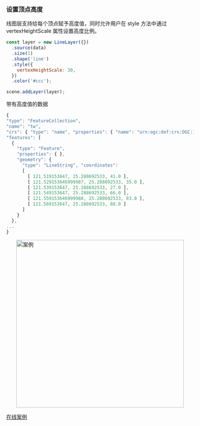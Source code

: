 ### 设置顶点高度

线图层支持给每个顶点赋予高度值，同时允许用户在 style 方法中通过 vertexHeightScale 属性设置高度比例。

```javascript
const layer = new LineLayer({})
  .source(data)
  .size(1)
  .shape('line')
  .style({
    vertexHeightScale: 30,
  })
  .color('#ccc');

scene.addLayer(layer);
```

带有高度值的数据

```javascript
{
"type": "FeatureCollection",
"name": "tw",
"crs": { "type": "name", "properties": { "name": "urn:ogc:def:crs:OGC:1.3:CRS84" } },
"features": [
  {
    "type": "Feature",
    "properties": { },
    "geometry": {
      "type": "LineString", "coordinates":
      [
        [ 121.519153647, 25.288692533, 41.0 ],
        [ 121.529153646999987, 25.288692533, 35.0 ],
        [ 121.539153647, 25.288692533, 27.0 ],
        [ 121.549153647, 25.288692533, 66.0 ],
        [ 121.559153646999988, 25.288692533, 83.0 ],
        [ 121.569153647, 25.288692533, 88.0 ]
      ]
    }
  },
...
}

```

<img width="450px" style="display: block;margin: 0 auto;" alt="案例" src='https://gw.alipayobjects.com/mdn/rms_816329/afts/img/A*8TXwR7XbeLIAAAAAAAAAAAAAARQnAQ'>

[在线案例](../../../examples/line/isoline#height)
